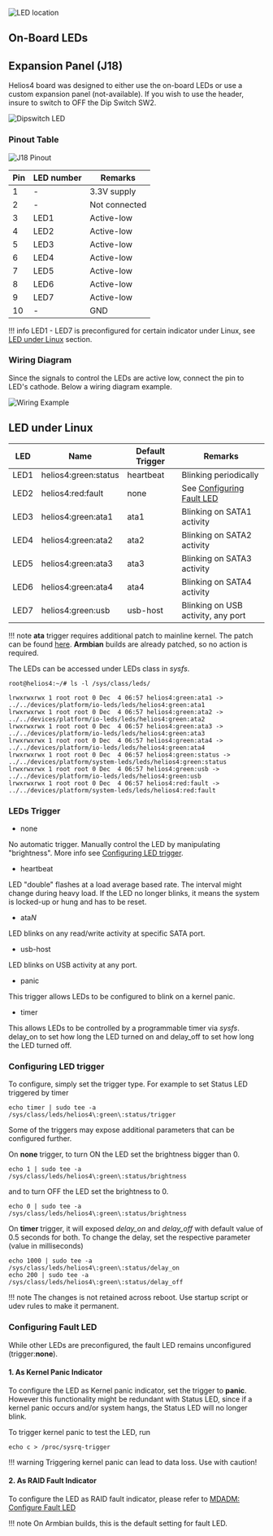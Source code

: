 ![LED location](/helios4/img/led/led_location.png)

## On-Board LEDs


## Expansion Panel (J18)

Helios4 board was designed to either use the on-board LEDs or use a custom expansion panel (not-available).
If you wish to use the header, insure to switch to OFF the Dip Switch SW2.

![Dipswitch LED](/helios4/img/led/dipswitch_led_off.png)

### Pinout Table

![J18 Pinout](/helios4/img/led/gpio_pinout_j18.png)

| Pin | LED number | Remarks |
|-----|------------|---------|
|  1  |  -   |  3.3V supply  |
|  2  |  -   |  Not connected |
|  3  | LED1 | Active-low |
|  4  | LED2 | Active-low |
|  5  | LED3 | Active-low |
|  6  | LED4 | Active-low |
|  7  | LED5 | Active-low |
|  8  | LED6 | Active-low |
|  9  | LED7 | Active-low |
| 10  |  -   | GND |

!!! info
    LED1 - LED7 is preconfigured for certain indicator under Linux, see [LED under Linux](#led-under-linux) section.

### Wiring Diagram

Since the signals to control the LEDs are active low, connect the pin to LED's cathode.
Below a wiring diagram example.

![Wiring Example](/helios4/img/led/led_expansion_wiring_diagram.png)


## LED under Linux

| LED  | Name                 | Default Trigger | Remarks |
|------|----------------------|-----------------|---------|
| LED1 | helios4:green:status | heartbeat | Blinking periodically |
| LED2 | helios4:red:fault    | none      | See [Configuring Fault LED](#configuring-fault-led) |
| LED3 | helios4:green:ata1   | ata1      | Blinking on SATA1 activity |
| LED4 | helios4:green:ata2   | ata2      | Blinking on SATA2 activity |
| LED5 | helios4:green:ata3   | ata3      | Blinking on SATA3 activity |
| LED6 | helios4:green:ata4   | ata4      | Blinking on SATA4 activity |
| LED7 | helios4:green:usb    | usb-host  | Blinking on USB activity, any port |

!!! note
    **ata** trigger requires additional patch to mainline kernel. The patch can be found [here](/helios4/files/led/libata_leds_trigger_mvebu.patch). **Armbian** builds are already patched, so no action is required.

The LEDs can be accessed under LEDs class in *sysfs*.

```
root@helios4:~/# ls -l /sys/class/leds/

lrwxrwxrwx 1 root root 0 Dec  4 06:57 helios4:green:ata1 -> ../../devices/platform/io-leds/leds/helios4:green:ata1
lrwxrwxrwx 1 root root 0 Dec  4 06:57 helios4:green:ata2 -> ../../devices/platform/io-leds/leds/helios4:green:ata2
lrwxrwxrwx 1 root root 0 Dec  4 06:57 helios4:green:ata3 -> ../../devices/platform/io-leds/leds/helios4:green:ata3
lrwxrwxrwx 1 root root 0 Dec  4 06:57 helios4:green:ata4 -> ../../devices/platform/io-leds/leds/helios4:green:ata4
lrwxrwxrwx 1 root root 0 Dec  4 06:57 helios4:green:status -> ../../devices/platform/system-leds/leds/helios4:green:status
lrwxrwxrwx 1 root root 0 Dec  4 06:57 helios4:green:usb -> ../../devices/platform/io-leds/leds/helios4:green:usb
lrwxrwxrwx 1 root root 0 Dec  4 06:57 helios4:red:fault -> ../../devices/platform/system-leds/leds/helios4:red:fault

```

### LEDs Trigger

- none

No automatic trigger. Manually control the LED by manipulating "brightness".
More info see [Configuring LED trigger](#configuring-led-trigger).

- heartbeat

LED "double" flashes at a load average based rate. The interval might change during heavy load.
If the LED no longer blinks, it means the system is locked-up or hung and has to be reset.

- ata*N*

LED blinks on any read/write activity at specific SATA port.

- usb-host

LED blinks on USB activity at any port.

- panic

This trigger allows LEDs to be configured to blink on a kernel panic.

- timer

This allows LEDs to be controlled by a programmable timer via *sysfs*. delay_on to set how long
the LED turned on and delay_off to set how long the LED turned off.


### Configuring LED trigger

To configure, simply set the trigger type. For example to set Status LED triggered by timer

```
echo timer | sudo tee -a  /sys/class/leds/helios4\:green\:status/trigger
```

Some of the triggers may expose additional parameters that can be configured further.

On **none** trigger, to turn ON the LED set the brightness bigger than 0.

```
echo 1 | sudo tee -a  /sys/class/leds/helios4\:green\:status/brightness
```

and to turn OFF the LED set the brightness to 0.

```
echo 0 | sudo tee -a  /sys/class/leds/helios4\:green\:status/brightness
```

On **timer** trigger, it will exposed *delay_on* and *delay_off* with default value of 0.5 seconds for both.
To change the delay, set the respective parameter (value in milliseconds)

```
echo 1000 | sudo tee -a  /sys/class/leds/helios4\:green\:status/delay_on
echo 200 | sudo tee -a  /sys/class/leds/helios4\:green\:status/delay_off
```

!!! note
    The changes is not retained across reboot. Use startup script or udev rules to make it permanent.

### Configuring Fault LED

While other LEDs are preconfigured, the fault LED remains unconfigured (trigger:**none**).

#### 1. As Kernel Panic Indicator

To configure the LED as Kernel panic indicator, set the trigger to **panic**. However this functionality might be redundant with Status LED, since if a kernel panic occurs and/or system hangs, the Status LED will no longer blink.

To trigger kernel panic to test the LED, run
```
echo c > /proc/sysrq-trigger
```

!!! warning
    Triggering kernel panic can lead to data loss. Use with caution!

#### 2. As RAID Fault Indicator

To configure the LED as RAID fault indicator, please refer to [MDADM: Configure Fault LED](/helios4/mdadm/#configure-fault-led)

!!! note
    On Armbian builds, this is the default setting for fault LED.
